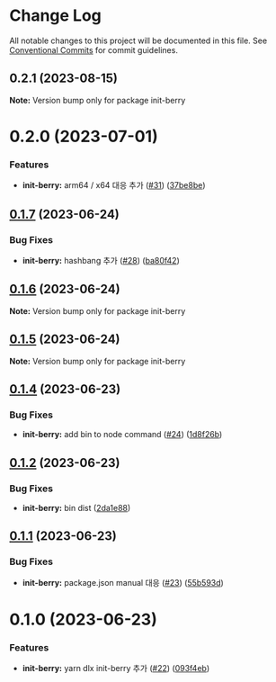 # Change Log

All notable changes to this project will be documented in this file.
See [Conventional Commits](https://conventionalcommits.org) for commit guidelines.

## 0.2.1 (2023-08-15)

**Note:** Version bump only for package init-berry





# 0.2.0 (2023-07-01)


### Features

* **init-berry:** arm64 / x64 대응 추가 ([#31](https://github.com/divopsor/divops-packages/issues/31)) ([37be8be](https://github.com/divopsor/divops-packages/commit/37be8be687fdade5d78ad4952ee5ebc92d1a76d8))





## [0.1.7](https://github.com/divopsor/divops-packages/compare/init-berry@0.1.6...init-berry@0.1.7) (2023-06-24)


### Bug Fixes

* **init-berry:** hashbang 추가 ([#28](https://github.com/divopsor/divops-packages/issues/28)) ([ba80f42](https://github.com/divopsor/divops-packages/commit/ba80f428882555dd32dea3547e60c9acf4633285))





## [0.1.6](https://github.com/divopsor/divops-packages/compare/init-berry@0.1.5...init-berry@0.1.6) (2023-06-24)

**Note:** Version bump only for package init-berry





## [0.1.5](https://github.com/divopsor/divops-packages/compare/init-berry@0.1.4...init-berry@0.1.5) (2023-06-24)

**Note:** Version bump only for package init-berry





## [0.1.4](https://github.com/divopsor/divops-packages/compare/init-berry@0.1.2...init-berry@0.1.4) (2023-06-23)


### Bug Fixes

* **init-berry:** add bin to node command ([#24](https://github.com/divopsor/divops-packages/issues/24)) ([1d8f26b](https://github.com/divopsor/divops-packages/commit/1d8f26baadfa46857d3d59f6b23db39edbcae11d))





## [0.1.2](https://github.com/divopsor/divops-packages/compare/init-berry@0.1.1...init-berry@0.1.2) (2023-06-23)


### Bug Fixes

* **init-berry:** bin dist ([2da1e88](https://github.com/divopsor/divops-packages/commit/2da1e8817502cb9f11a103e9103f6ff0940036ea))





## [0.1.1](https://github.com/divopsor/divops-packages/compare/init-berry@0.1.0...init-berry@0.1.1) (2023-06-23)


### Bug Fixes

* **init-berry:** package.json manual 대응 ([#23](https://github.com/divopsor/divops-packages/issues/23)) ([55b593d](https://github.com/divopsor/divops-packages/commit/55b593d15dce20e0fe07f80a3df0c12e07197909))





# 0.1.0 (2023-06-23)


### Features

* **init-berry:** yarn dlx init-berry 추가 ([#22](https://github.com/divopsor/divops-packages/issues/22)) ([093f4eb](https://github.com/divopsor/divops-packages/commit/093f4ebbba4e6d0953293a4b07cbc66de8d7ea0b))
